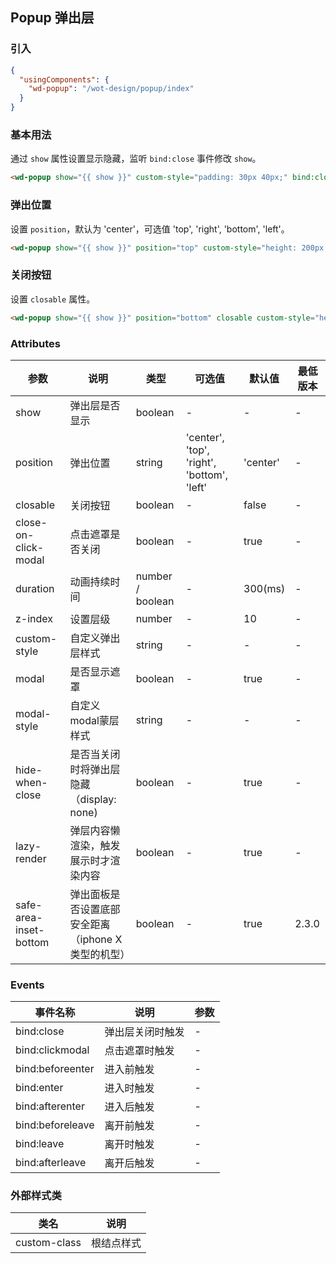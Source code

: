 ## Popup 弹出层

### 引入

```json
{
  "usingComponents": {
    "wd-popup": "/wot-design/popup/index"
  }
}
```

### 基本用法

通过 `show` 属性设置显示隐藏，监听 `bind:close` 事件修改 `show`。

```html
<wd-popup show="{{ show }}" custom-style="padding: 30px 40px;" bind:close="handleClose">内容</wd-popup>
```

### 弹出位置

设置 `position`，默认为 'center'，可选值 'top', 'right', 'bottom', 'left'。

```html
<wd-popup show="{{ show }}" position="top" custom-style="height: 200px;" bind:close="handleClose"></wd-popup>
```

### 关闭按钮

设置 `closable` 属性。

```html
<wd-popup show="{{ show }}" position="bottom" closable custom-style="height: 200px;" bind:close="handleClose"></wd-popup>
```

### Attributes

| 参数      | 说明                                 | 类型      | 可选值       | 默认值   | 最低版本 |
|---------- |------------------------------------ |---------- |------------- |-------- |------|
| show | 弹出层是否显示 | boolean | - | - | - |
| position | 弹出位置 | string | 'center', 'top', 'right', 'bottom', 'left' | 'center' | - |
| closable | 关闭按钮 | boolean | - | false | - |
| close-on-click-modal | 点击遮罩是否关闭 | boolean | - | true | - |
| duration | 动画持续时间 | number / boolean | - | 300(ms) | - |
| z-index | 设置层级 | number | - | 10 | - |
| custom-style | 自定义弹出层样式 | string | - | - | - |
| modal | 是否显示遮罩 | boolean | - | true | - |
| modal-style | 自定义modal蒙层样式 | string | - | - | - |
| hide-when-close | 是否当关闭时将弹出层隐藏（display: none) | boolean | - | true | - |
| lazy-render | 弹层内容懒渲染，触发展示时才渲染内容 | boolean | - | true | - |
| safe-area-inset-bottom | 弹出面板是否设置底部安全距离（iphone X 类型的机型） | boolean | - | true | 2.3.0 |

### Events

| 事件名称      | 说明                                 | 参数     |
|------------- |------------------------------------ |--------- |
| bind:close | 弹出层关闭时触发 | - |
| bind:clickmodal | 点击遮罩时触发 | - |
| bind:beforeenter | 进入前触发 | - |
| bind:enter | 进入时触发 | - |
| bind:afterenter | 进入后触发 | - |
| bind:beforeleave | 离开前触发 | - |
| bind:leave | 离开时触发 | - |
| bind:afterleave | 离开后触发| - |

### 外部样式类

| 类名     | 说明                |
|---------|---------------------|
| custom-class | 根结点样式 |